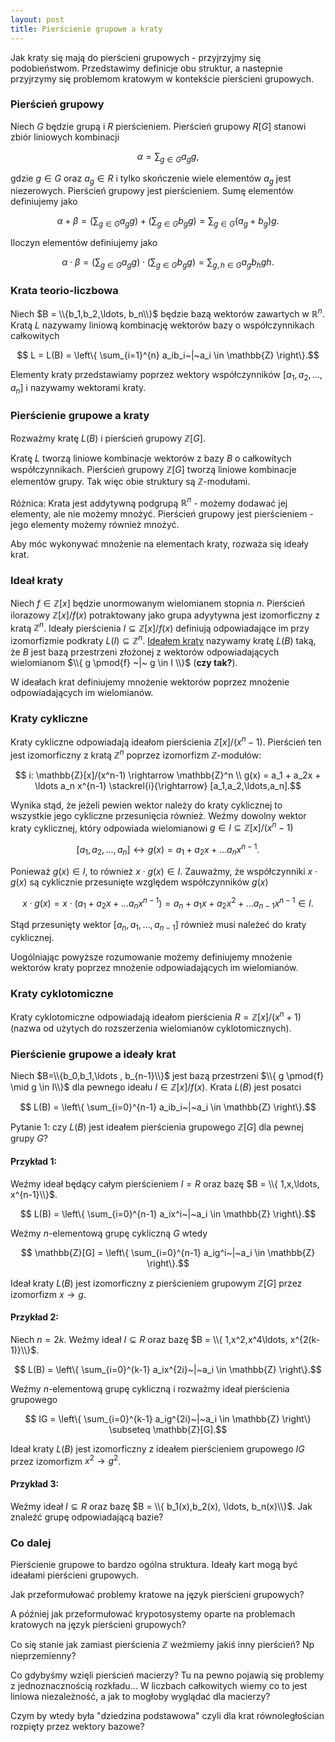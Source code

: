 ```yaml
---
layout: post
title: Pierścienie grupowe a kraty
---
```


Jak kraty się mają do pierścieni grupowych - przyjrzyjmy się podobieństwom. Przedstawimy definicje obu struktur,
a nastepnie przyjrzymy się problemom kratowym w kontekście pierścieni grupowych.

### Pierścień grupowy

Niech $G$ będzie grupą i $R$ pierścieniem. Pierścień grupowy $R[G]$ stanowi zbiór liniowych kombinacji

$$ \alpha = \sum_{g\in G} a_g g,$$

gdzie $g \in G$ oraz $a_g \in R$ i tylko skończenie wiele elementów $a_g$ jest niezerowych. Pierścień grupowy jest pierścieniem. Sumę elementów definiujemy jako

$$ \alpha + \beta = (\sum_{g\in G} a_g g) + (\sum_{g\in G} b_g g) = \sum_{g\in G} (a_g + b_g) g. $$

Iloczyn elementów definiujemy jako

$$ \alpha \cdot \beta = (\sum_{g\in G} a_g g) \cdot (\sum_{g\in G} b_g g) = \sum_{g,h\in G} a_g b_h gh.$$

### Krata teorio-liczbowa

Niech $B = \\{b_1,b_2,\ldots, b_n\\}$ będzie bazą wektorów zawartych w $\mathbb{R}^n$. Kratą $L$ nazywamy liniową kombinację wektorów bazy o współczynnikach całkowitych

$$ L = L(B) = \left\{ \sum_{i=1}^{n} a_ib_i~|~a_i \in \mathbb{Z} \right\}.$$

Elementy kraty przedstawiamy poprzez wektory współczynników $[a_1,a_2,\ldots,a_n]$ i nazywamy wektorami kraty.

### Pierścienie grupowe a kraty

Rozważmy kratę $L(B)$ i pierścień grupowy $\mathbb{Z}[G]$.

Kratę $L$ tworzą liniowe kombinacje wektorów z bazy $B$ o całkowitych współczynnikach.
Pierścień grupowy $\mathbb{Z}[G]$ tworzą liniowe kombinacje elementów grupy.
Tak więc obie struktury są $\mathbb{Z}$-modułami.

Różnica: Krata jest addytywną podgrupą $\mathbb{R}^n$ - możemy dodawać jej elementy, ale nie możemy mnożyć.
Pierścień grupowy jest pierścieniem - jego elementy możemy również mnożyć.

Aby móc wykonywać mnożenie na elementach kraty, rozważa się ideały krat.


### Ideał kraty

Niech $f \in \mathbb{Z}[x]$ będzie unormowanym wielomianem stopnia $n$. Pierścień ilorazowy $\mathbb{Z}[x]/f(x)$ potraktowany jako grupa adyytywna jest izomorficzny
z kratą $\mathbb{Z}^n$. Ideały pierścienia $I \subseteq \mathbb{Z}[x]/f(x)$ definiują odpowiadające im przy izomorfizmie podkraty $L(I) \subseteq \mathbb{Z}^n$.
<a href="https://en.wikipedia.org/wiki/Ideal_lattice" target="_blank">Ideałem kraty</a> nazywamy kratę $L(B)$ taką, że $B$ jest bazą przestrzeni złożonej z wektorów odpowiadających wielomianom $\\{ g \pmod{f} ~|~ g \in I \\}$ (**czy tak?**).

W ideałach krat definiujemy mnożenie wektorów poprzez mnożenie odpowiadających im wielomianów.

### Kraty cykliczne

Kraty cykliczne odpowiadają ideałom pierścienia $\mathbb{Z}[x]/(x^n-1)$. Pierścień ten jest izomorficzny z kratą $\mathbb{Z}^n$ poprzez izomorfizm $\mathbb{Z}$-modułów:

$$ i: \mathbb{Z}[x]/(x^n-1) \rightarrow \mathbb{Z}^n \\
g(x) = a_1 + a_2x + \ldots a_n x^{n-1} \stackrel{i}{\rightarrow} [a_1,a_2,\ldots,a_n].$$

Wynika stąd, że jeżeli pewien wektor należy do kraty cyklicznej to wszystkie jego cykliczne przesunięcia również. Weźmy dowolny wektor kraty cyklicznej, który odpowiada wielomianowi $g \in I \subseteq \mathbb{Z}[x]/(x^n-1)$

$$ [a_1,a_2,\ldots,a_n] \leftrightarrow g(x) = a_1+a_2x + \ldots a_n x^{n-1}.$$

Ponieważ $g(x) \in I$, to również $x \cdot g(x) \in I$. Zauważmy, że współczynniki $x \cdot g(x)$ są cyklicznie przesunięte względem współczynników $g(x)$

$$ x \cdot g(x) = x \cdot (a_1+a_2x + \ldots a_n x^{n-1}) = a_n + a_1x+a_2x^2 + \ldots a_{n-1} x^{n-1} \in I. $$

Stąd przesunięty wektor $[a_n,a_1,\ldots,a_{n-1}]$ również musi należeć do kraty cyklicznej.

Uogólniając powyższe rozumowanie możemy definiujemy mnożenie wektorów kraty poprzez mnożenie odpowiadających im wielomianów.


### Kraty cyklotomiczne

Kraty cyklotomiczne odpowiadają ideałom pierścienia $R = \mathbb{Z}[x]/(x^n+1)$ (nazwa od użytych do rozszerzenia wielomianów cyklotomicznych).

### Pierścienie grupowe a ideały krat

Niech  $B=\\{b_0,b_1,\ldots , b_{n-1}\\}$ jest bazą przestrzeni $\\{ g \pmod{f} \mid g \in I\\}$ dla pewnego ideału $I \in \mathbb{Z}[x]/f(x)$. Krata $L(B)$ jest posatci

$$ L(B) = \left\{ \sum_{i=0}^{n-1} a_ib_i~|~a_i \in \mathbb{Z} \right\}.$$

Pytanie 1: czy $L(B)$ jest ideałem pierścienia grupowego $\mathbb{Z}[G]$ dla pewnej grupy $G$?

#### Przykład 1:

Weźmy ideał będący całym pierścieniem $I=R$ oraz bazę $B = \\{ 1,x,\ldots, x^{n-1}\\}$.

$$ L(B) = \left\{ \sum_{i=0}^{n-1} a_ix^i~|~a_i \in \mathbb{Z} \right\}.$$

Weźmy $n$-elementową grupę cykliczną $G$ wtedy

$$ \mathbb{Z}[G] = \left\{ \sum_{i=0}^{n-1} a_ig^i~|~a_i \in \mathbb{Z} \right\}.$$

Ideał kraty $L(B)$ jest izomorficzny z pierścieniem grupowym $\mathbb{Z}[G]$ przez izomorfizm $x \rightarrow g$.

#### Przykład 2:

Niech $n=2k$. Weźmy ideał $I \subseteq R$ oraz bazę $B = \\{ 1,x^2,x^4\ldots, x^{2(k-1)}\\}$.

$$ L(B) = \left\{ \sum_{i=0}^{k-1} a_ix^{2i}~|~a_i \in \mathbb{Z} \right\}.$$

Weźmy $n$-elementową grupę cykliczną i rozważmy ideał pierścienia grupowego

$$ IG = \left\{ \sum_{i=0}^{k-1} a_ig^{2i}~|~a_i \in \mathbb{Z} \right\} \subseteq \mathbb{Z}[G].$$

Ideał kraty $L(B)$ jest izomorficzny z ideałem pierścieniem grupowego $IG$ przez izomorfizm $x^2 \rightarrow g^2$.

#### Przykład 3:

Weźmy ideał $I \subseteq R$ oraz bazę $B = \\{ b_1(x),b_2(x), \ldots, b_n(x)\\}$. Jak znaleźć grupę odpowiadającą bazie?

### Co dalej

Pierścienie grupowe to bardzo ogólna struktura. Ideały kart mogą być ideałami pierścieni grupowych.

Jak przeformułować problemy kratowe na język pierścieni grupowych?

A później jak przeformułować krypotosystemy oparte na problemach kratowych na język pierścieni grupowych?

Co się stanie jak zamiast pierścienia $\mathbb{Z}$ weżmiemy jakiś inny pierścień? Np nieprzemienny?

Co gdybyśmy wzięli pierścień macierzy? Tu na pewno pojawią się problemy z jednoznacznością rozkładu...
W liczbach całkowitych wiemy co to jest liniowa niezależność, a jak to mogłoby wyglądać dla macierzy?

Czym by wtedy była "dziedzina podstawowa" czyli dla krat równoległościan rozpięty przez wektory bazowe?
